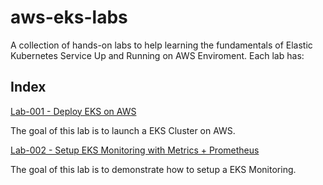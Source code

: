 # aws-eks-labs
A collection of hands-on labs to help learning the fundamentals of Elastic Kubernetes Service Up and Running on AWS Enviroment. Each lab has:

## Index

[Lab-001 - Deploy EKS on AWS](lab-001)

The goal of this lab is to launch a EKS Cluster on AWS.

[Lab-002 - Setup EKS Monitoring with Metrics + Prometheus](lab-002)

The goal of this lab is to demonstrate how to setup a EKS Monitoring.